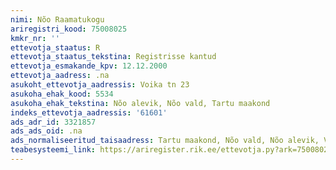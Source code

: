 ```yaml
---
nimi: Nõo Raamatukogu
ariregistri_kood: 75008025
kmkr_nr: ''
ettevotja_staatus: R
ettevotja_staatus_tekstina: Registrisse kantud
ettevotja_esmakande_kpv: 12.12.2000
ettevotja_aadress: .na
asukoht_ettevotja_aadressis: Voika tn 23
asukoha_ehak_kood: 5534
asukoha_ehak_tekstina: Nõo alevik, Nõo vald, Tartu maakond
indeks_ettevotja_aadressis: '61601'
ads_adr_id: 3321857
ads_ads_oid: .na
ads_normaliseeritud_taisaadress: Tartu maakond, Nõo vald, Nõo alevik, Voika tn 23
teabesysteemi_link: https://ariregister.rik.ee/ettevotja.py?ark=75008025&ref=rekvisiidid
---
```


